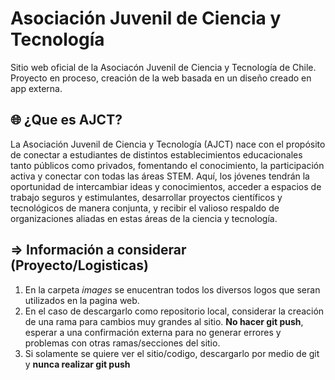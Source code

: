 # Asociación Juvenil de Ciencia y Tecnología
Sitio web oficial de la Asociacón Juvenil de Ciencia y Tecnología de Chile. Proyecto en proceso, creación de la web basada en un diseño creado en app externa.

## 🌐 ¿Que es AJCT?
La Asociación Juvenil de Ciencia y Tecnología (AJCT) nace con el propósito de conectar a estudiantes de distintos establecimientos educacionales tanto públicos como privados, fomentando el conocimiento, la participación activa y conectar con todas las áreas STEM. Aquí, los jóvenes tendrán la oportunidad de intercambiar ideas y conocimientos, acceder a espacios de trabajo seguros y estimulantes, desarrollar proyectos científicos y tecnológicos de manera conjunta, y recibir el valioso respaldo de organizaciones aliadas en estas áreas de la ciencia y tecnología. 


## ⇒ Información a considerar (Proyecto/Logisticas)

1. En la carpeta _images_ se enucentran todos los diversos logos que seran utilizados en la pagina web.
2. En el caso de descargarlo como repositorio local, considerar la creación de una rama para cambios muy grandes al sitio. **No hacer git push**, esperar a una confirmación externa para no generar errores y problemas con otras ramas/secciones del sitio.
3. Si solamente se quiere ver el sitio/codigo, descargarlo por medio de git y **nunca realizar git push**

